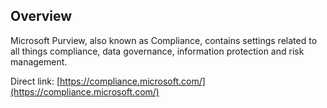## Overview

Microsoft Purview, also known as Compliance, contains settings related to all things compliance, data governance, information protection and risk management.

Direct link: [https://compliance.microsoft.com/](https://compliance.microsoft.com/)
